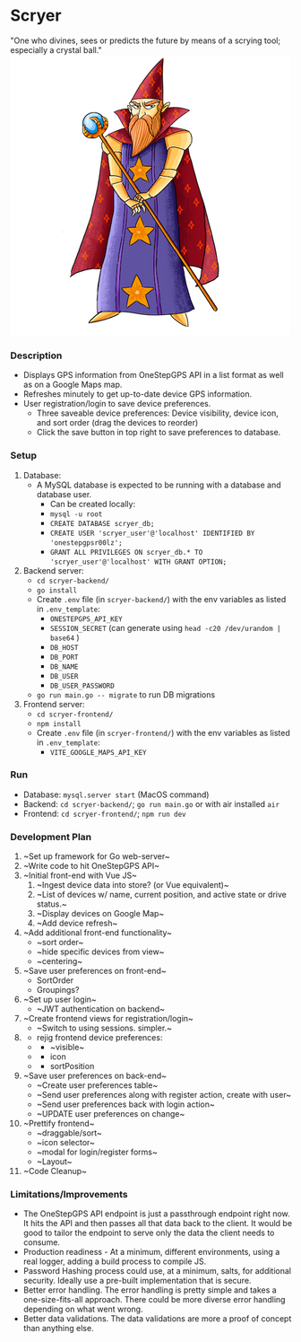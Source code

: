 # Scryer
"One who divines, sees or predicts the future by means of a scrying tool; especially a crystal ball."
![Scryer](scryer.png)

### Description
- Displays GPS information from OneStepGPS API in a list format as well as on a Google Maps map.
- Refreshes minutely to get up-to-date device GPS information.
- User registration/login to save device preferences.
    - Three saveable device preferences: Device visibility, device icon, and sort order (drag the devices to reorder)
    - Click the save button in top right to save preferences to database.

### Setup
1. Database:
   - A MySQL database is expected to be running with a database and database user.
       - Can be created locally:
       - `mysql -u root`
       - `CREATE DATABASE scryer_db;`
       - `CREATE USER 'scryer_user'@'localhost' IDENTIFIED BY 'onestepgpsr00lz';`
       - `GRANT ALL PRIVILEGES ON scryer_db.* TO 'scryer_user'@'localhost' WITH GRANT OPTION;`
2. Backend server:
    - `cd scryer-backend/`
    - `go install`
    - Create `.env` file (in `scryer-backend/`) with the env variables as listed in `.env_template`:
        - `ONESTEPGPS_API_KEY`
        - `SESSION_SECRET` (can generate using `head -c20 /dev/urandom | base64` )
        - `DB_HOST`
        - `DB_PORT`
        - `DB_NAME`
        - `DB_USER`
        - `DB_USER_PASSWORD`
    - `go run main.go -- migrate` to run DB migrations
3. Frontend server:
    - `cd scryer-frontend/`
    - `npm install`
    - Create `.env` file (in `scryer-frontend/`) with the env variables as listed in `.env_template`:
        - `VITE_GOOGLE_MAPS_API_KEY`

### Run
- Database: `mysql.server start` (MacOS command)
- Backend: `cd scryer-backend/`; `go run main.go` or with air installed `air`
- Frontend: `cd scryer-frontend/`; `npm run dev`

### Development Plan
1. ~Set up framework for Go web-server~
2. ~Write code to hit OneStepGPS API~
3. ~Initial front-end with Vue JS~
    1. ~Ingest device data into store? (or Vue equivalent)~
    2. ~List of devices w/ name, current position, and active state or drive status.~
    3. ~Display devices on Google Map~
    4. ~Add device refresh~
4. ~Add additional front-end functionality~
    - ~sort order~
    - ~hide specific devices from view~
    - ~centering~
5. ~Save user preferences on front-end~
    - SortOrder
    - Groupings?
6. ~Set up user login~
    - ~JWT authentication on backend~
7. ~Create frontend views for registration/login~
    - ~Switch to using sessions. simpler.~
75.
    - rejig frontend device preferences:
    - - ~visible~
    - - icon
    - - sortPosition
8. ~Save user preferences on back-end~
    - ~Create user preferences table~
    - ~Send user preferences along with register action, create with user~
    - ~Send user preferences back with login action~
    - ~UPDATE user preferences on change~
9. ~Prettify frontend~
    - ~draggable/sort~
    - ~icon selector~
    - ~modal for login/register forms~
    - ~Layout~
10. ~Code Cleanup~

### Limitations/Improvements
- The OneStepGPS API endpoint is just a passthrough endpoint right now. It hits the API and then passes all that data back to the client. It would be good to tailor the endpoint to serve only the data the client needs to consume.
- Production readiness - At a minimum, different environments, using a real logger, adding a build process to compile JS.
- Password Hashing process could use, at a minimum, salts, for additional security. Ideally use a pre-built implementation that is secure.
- Better error handling. The error handling is pretty simple and takes a one-size-fits-all approach. There could be more diverse error handling depending on what went wrong.
- Better data validations. The data validations are more a proof of concept than anything else.
